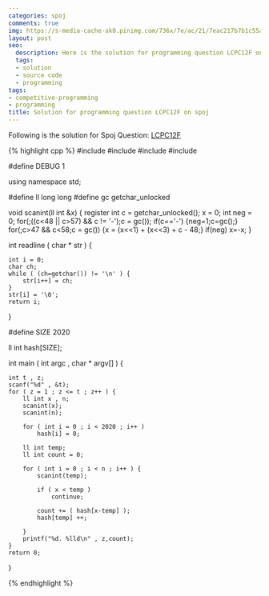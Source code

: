 ```yaml
---
categories: spoj
comments: true
img: https://s-media-cache-ak0.pinimg.com/736x/7e/ac/21/7eac217b7b1c55ab7fd56758e4e181be.jpg
layout: post
seo:
  description: Here is the solution for programming question LCPC12F on spoj
  tags:
  - solution
  - source code
  - programming
tags:
- competitive-programming
- programming
title: Solution for programming question LCPC12F on spoj
---
```


Following is the solution for Spoj Question: [LCPC12F](http://www.spoj.com/problems/LCPC12F/)

{% highlight cpp %}
#include <cstdio>
#include <cstdlib>
#include <iostream>
#include <cstring>

#define DEBUG 1

using namespace std;

#define ll long long
#define gc getchar_unlocked

void scanint(ll int &x)
{
    register int c = getchar_unlocked();
    x = 0;
    int neg = 0;
    for(;((c<48 || c>57) && c != '-');c = gc());
    if(c=='-') {neg=1;c=gc();}
    for(;c>47 && c<58;c = gc()) {x = (x<<1) + (x<<3) + c - 48;}
    if(neg) x=-x;
}


int readline ( char * str ) {

	int i = 0;
	char ch;
	while ( (ch=getchar()) != '\n' ) {
		str[i++] = ch;
	}
	str[i] = '\0';
	return i;
}

#define SIZE 2020

ll int hash[SIZE];

int main ( int argc , char * argv[] ) {

	int t , z;
	scanf("%d" , &t);
	for ( z = 1 ; z <= t ; z++ ) {
		ll int x , n;
		scanint(x);
		scanint(n);

		for ( int i = 0 ; i < 2020 ; i++ )
			hash[i] = 0;

		ll int temp;
		ll int count = 0;

		for ( int i = 0 ; i < n ; i++ ) {
			scanint(temp);

			if ( x < temp )
				continue;

			count += ( hash[x-temp] );
			hash[temp] ++;

		}
		printf("%d. %lld\n" , z,count);
	}
	return 0;
}

{% endhighlight %}